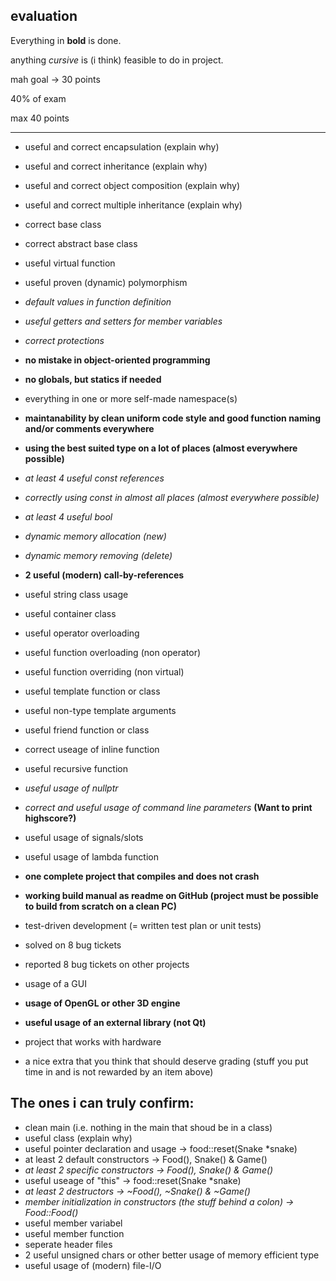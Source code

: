 ## evaluation

Everything in **bold** is done.

anything *cursive* is (i think) feasible to do in project.

mah goal -> 30 points

40% of exam

max 40 points

<hr>

- useful and correct encapsulation (explain why)
- useful and correct inheritance (explain why)
- useful and correct object composition (explain why)
- useful and correct multiple inheritance (explain why)
- correct base class
- correct abstract base class
- useful virtual function
- useful proven (dynamic) polymorphism
- *default values in function definition*
- *useful getters and setters for member variables*
- *correct protections*
- **no mistake in object-oriented programming**
- **no globals, but statics if needed**
- everything in one or more self-made namespace(s)
- **maintanability by clean uniform code style and good function naming and/or comments everywhere**
- **using the best suited type on a lot of places (almost everywhere possible)**

- *at least 4 useful const references*
- *correctly using const in almost all places (almost everywhere possible)*
- *at least 4 useful bool*

- *dynamic memory allocation (new)*
- *dynamic memory removing (delete)*
- **2 useful (modern) call-by-references**

- useful string class usage
- useful container class
- useful operator overloading
- useful function overloading (non operator)
- useful function overriding (non virtual)
- useful template function or class
- useful non-type template arguments
- useful friend function or class
- correct useage of inline function
- useful recursive function
- *useful usage of nullptr*
- *correct and useful usage of command line parameters* **(Want to print highscore?)**
- useful usage of signals/slots
- useful usage of lambda function
- **one complete project that compiles and does not crash**
- **working build manual as readme on GitHub (project must be possible to build from scratch on a clean PC)**
- test-driven development (= written test plan or unit tests)
- solved on 8 bug tickets
- reported 8 bug tickets on other projects
- usage of a GUI
- **usage of OpenGL or other 3D engine**
- **useful usage of an external library (not Qt)**
- project that works with hardware
- a nice extra that you think that should deserve grading (stuff you put time in and is not rewarded by an item above)

## The ones i can truly confirm:

- clean main (i.e. nothing in the main that shoud be in a class)
- useful class (explain why)
- useful pointer declaration and usage -> food::reset(Snake *snake)
- at least 2 default constructors -> Food(), Snake() & Game()
- *at least 2 specific constructors -> Food(), Snake() & Game()*
- useful useage of "this" -> food::reset(Snake *snake)
- *at least 2 destructors -> ~Food(), ~Snake() & ~Game()*
- *member initialization in constructors (the stuff behind a colon) -> Food::Food()*
- useful member variabel
- useful member function
- seperate header files
- 2 useful unsigned chars or other better usage of memory efficient type
- useful usage of (modern) file-I/O

